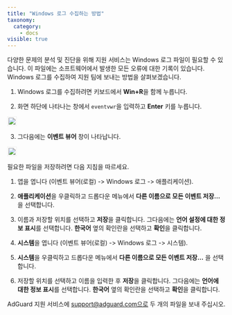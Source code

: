```yaml
---
title: "Windows 로그 수집하는 방법"
taxonomy:
  category:
    - docs
visible: true
---
```


다양한 문제의 분석 및 진단을 위해 지원 서비스는 Windows 로그 파일이 필요할 수 있습니다. 이 파일에는 소프트웨어에서 발생한 모든 오류에 대한 기록이 있습니다. Windows 로그를 수집하여 지원 팀에 보내는 방법을 살펴보겠습니다.

1. Windows 로그를 수집하려면 키보드에서 **Win+R**을 함께 누릅니다.

2. 화면 하단에 나타나는 창에서 `eventvwr`을 입력하고 **Enter** 키를 누릅니다.

<img src="https://cdn.adguard.com/Adguard/kb/newscreenshots/Ko/ko_event_logs_1.png" style="border: 1px solid #efefef; max-width: 350px; padding: 2px;">

3. 그다음에는 **이벤트 뷰어** 창이 나타납니다.

<img src="https://cdn.adguard.com/Adguard/kb/newscreenshots/Ko/ko_event_logs_2.png" style="border: 1px solid #efefef; max-width: 650px; padding: 2px;">

필요한 파일을 저장하려면 다음 지침을 따르세요.

1.  앱을 엽니다 (이벤트 뷰어(로컬) -> Windows 로그 -> 애플리케이션).

2.  **애플리케이션**을 우클릭하고 드롭다운 메뉴에서 **다른 이름으로 모든 이벤트 저장…** 을 선택합니다.

3.  이름과 저장할 위치를 선택하고 **저장**을 클릭합니다. 그다음에는 **언어 설정에 대한 정보 표시**를 선택합니다. **한국어** 옆의 확인란을 선택하고 **확인**을 클릭합니다.

4.  **시스템**을 엽니다 (이벤트 뷰어(로컬) -> Windows 로그 -> 시스템).

5.  **시스템**을 우클릭하고 드롭다운 메뉴에서 **다른 이름으로 모든 이벤트 저장…** 을 선택합니다.

6.  저장할 위치를 선택하고 이름을 입력한 후 **저장**을 클릭합니다. 그다음에는 **언어에 대한 정보 표시**를 선택합니다. **한국어** 옆의 확인란을 선택하고 **확인**을 클릭합니다.

AdGuard 지원 서비스에 support@adguard.com으로 두 개의 파일을 보내 주십시오.

